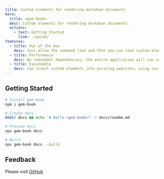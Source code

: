 ```yaml
---
title: Custom elements for rendering markdown documents
hero:
  title: <gem-book>
  desc: Custom elements for rendering markdown documents.
  actions:
    - text: Getting Started
      link: ./guide/
features:
  - title: Out of the box
    desc: Just allow the command line and then you can load custom elements in your website, so that all attention can be paid to document writing
  - title: Performance
    desc: No redundant dependencies, the entire application will run smoothly with streamlined code
  - title: Expandable
    desc: Can insert custom elements into existing websites; using custom elements can also customize display documents very conveniently
---
```


## Getting Started

```bash
# Install gem-book
npm i gem-book

# Create docs
mkdir docs && echo '# Hello <gem-book>!' > docs/readme.md

# Preview docs
npx gem-book docs

# Build
npx gem-book docs --build
```

## Feedback

Please visit [GitHub](https://github.com/mantou132/gem-book)
